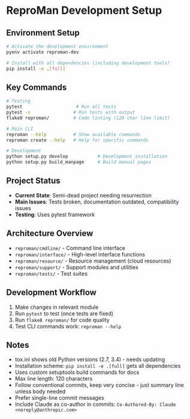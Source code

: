 # ReproMan Development Setup

## Environment Setup
```bash
# Activate the development environment
pyenv activate reproman-dev

# Install with all dependencies (including development tools)
pip install -e .[full]
```

## Key Commands
```bash
# Testing
pytest                    # Run all tests
pytest -s                # Run tests with output
flake8 reproman/         # Code linting (120 char line limit)

# Main CLI
reproman --help          # Show available commands
reproman create --help   # Help for specific commands

# Development
python setup.py develop           # Development installation
python setup.py build_manpage     # Build manual pages
```

## Project Status
- **Current State**: Semi-dead project needing resurrection
- **Main Issues**: Tests broken, documentation outdated, compatibility issues
- **Testing**: Uses pytest framework

## Architecture Overview
- `reproman/cmdline/` - Command line interface
- `reproman/interface/` - High-level interface functions  
- `reproman/resource/` - Resource management (cloud resources)
- `reproman/support/` - Support modules and utilities
- `reproman/tests/` - Test suites

## Development Workflow
1. Make changes in relevant module
2. Run `pytest` to test (once tests are fixed)
3. Run `flake8 reproman/` for code quality
4. Test CLI commands work: `reproman --help`

## Notes
- tox.ini shows old Python versions (2.7, 3.4) - needs updating
- Installation scheme: `pip install -e .[full]` gets all dependencies
- Uses custom setuptools build commands for docs
- Max line length: 120 characters
- Follow conventional commits, keep very concise - just summary line unless body needed
- Prefer single-line commit messages
- Include Claude as co-author in commits: `Co-Authored-By: Claude <noreply@anthropic.com>`